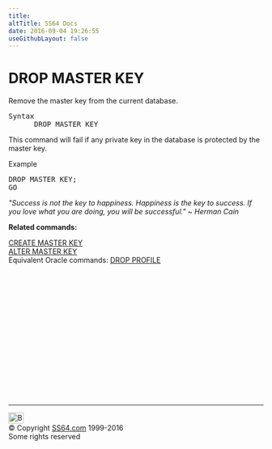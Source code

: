 ```yaml
---
title:
altTitle: SS64 Docs
date: 2016-09-04 19:26:55
useGithubLayout: false
---
```

<!-- #BeginLibraryItem "/Library/head_sql.lbi" --><!-- #EndLibraryItem --><h1>DROP MASTER KEY</h1>
<p>Remove the master key from the current database.</p>
<pre>Syntax
      DROP MASTER KEY</pre> 
<p>This command will fail if  any private key in the database is protected by the master key.</p>
<p>Example</p>
<pre>DROP MASTER KEY;<br>GO</pre>
<p class="quote"><i>"Success is not the key to happiness. Happiness is the key to success. If you love what you are doing, you will be successful." ~ Herman Cain</i></p>
<p><b>Related commands:</b></p>
<p>  <a href="masterkey_c.html">CREATE MASTER KEY</a><br>
  <a href="masterkey_a.html">ALTER MASTER KEY</a><br>
Equivalent Oracle commands: <a href="../ora/profile_d.html">DROP PROFILE</a></p><!-- #BeginLibraryItem "/Library/foot_sql.lbi" --><p>
<!-- ss64-sql -->
<ins class="adsbygoogle" style="display:inline-block;width:300px;height:250px" data-ad-client="ca-pub-6140977852749469" data-ad-slot="6953563613"></ins>
<script>
(adsbygoogle = window.adsbygoogle || []).push({});
</script></p>
<hr>
<div id="bl" class="footer"><a href="masterkey_d.html#"><img src="../images/top.png" width="30" height="22" alt="Back to the Top"></a></div>
<div id="br" class="footer, tagline">© Copyright <a href="../index.html">SS64.com</a> 1999-2016<br>
Some rights reserved</div><!-- #EndLibraryItem -->

